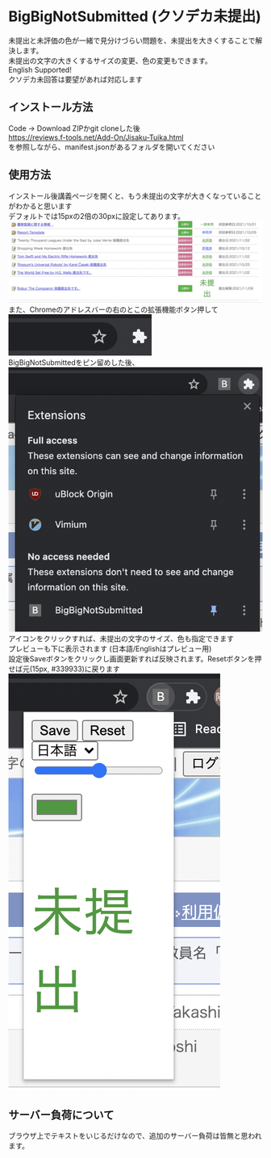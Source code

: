 # BigBigNotSubmitted (クソデカ未提出)

未提出と未評価の色が一緒で見分けづらい問題を、未提出を大きくすることで解決します。   
未提出の文字の大きくするサイズの変更、色の変更もできます。    
English Supported!  
クソデカ未回答は要望があれば対応します  
## インストール方法
Code → Download ZIPかgit cloneした後  
https://reviews.f-tools.net/Add-On/Jisaku-Tuika.html  
を参照しながら、manifest.jsonがあるフォルダを開いてください
  
## 使用方法
インストール後講義ページを開くと、もう未提出の文字が大きくなっていることがわかると思います  
デフォルトでは15pxの2倍の30pxに設定してあります。
![a](images/photo_00.png)
また、Chromeのアドレスバーの右のとこの拡張機能ボタン押して  
![b](images/photo_01.png)  
BigBigNotSubmittedをピン留めした後、
![c](images/photo_02.png)  
アイコンをクリックすれば、未提出の文字のサイズ、色も指定できます  
プレビューも下に表示されます (日本語/Englishはプレビュー用)  
設定後Saveボタンをクリックし画面更新すれば反映されます。Resetボタンを押せば元(15px, #339933)に戻ります  
![c](images/photo_03.png)  


## サーバー負荷について
ブラウザ上でテキストをいじるだけなので、追加のサーバー負荷は皆無と思われます。
